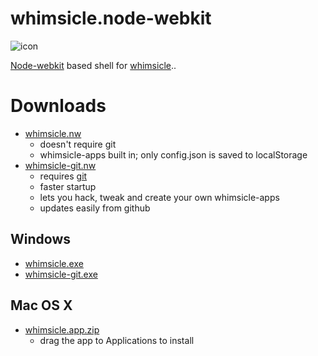 whimsicle.node-webkit
=====================
![icon](https://raw.github.com/bodhiBit/whimsicle.node-webkit/master/src/icons/icon128.png)

[Node-webkit](https://github.com/rogerwang/node-webkit) based
shell for [whimsicle](https://github.com/bodhiBit/whimsicle-apps)..

Downloads
=========
 - [whimsicle.nw](https://www.dropbox.com/s/agh18dgdvdznjf1/whimsicle.nw)
    - doesn't require git
    - whimsicle-apps built in; only config.json is saved to localStorage
 - [whimsicle-git.nw](https://www.dropbox.com/s/vsjcj36xcsifwno/whimsicle-git.nw)
    - requires [git](http://git-scm.com/)
    - faster startup
    - lets you hack, tweak and create your own whimsicle-apps
    - updates easily from github

Windows
-------
 - [whimsicle.exe](https://www.dropbox.com/s/akyntv9eci9cdct/whimsicle.exe)
 - [whimsicle-git.exe](https://www.dropbox.com/s/x22kw7ow0153xaw/whimsicle-git.exe)

Mac OS X
--------
 - [whimsicle.app.zip](https://www.dropbox.com/s/iochbp1xoeqv2kt/whimsicle.app.zip)
    - drag the app to Applications to install


